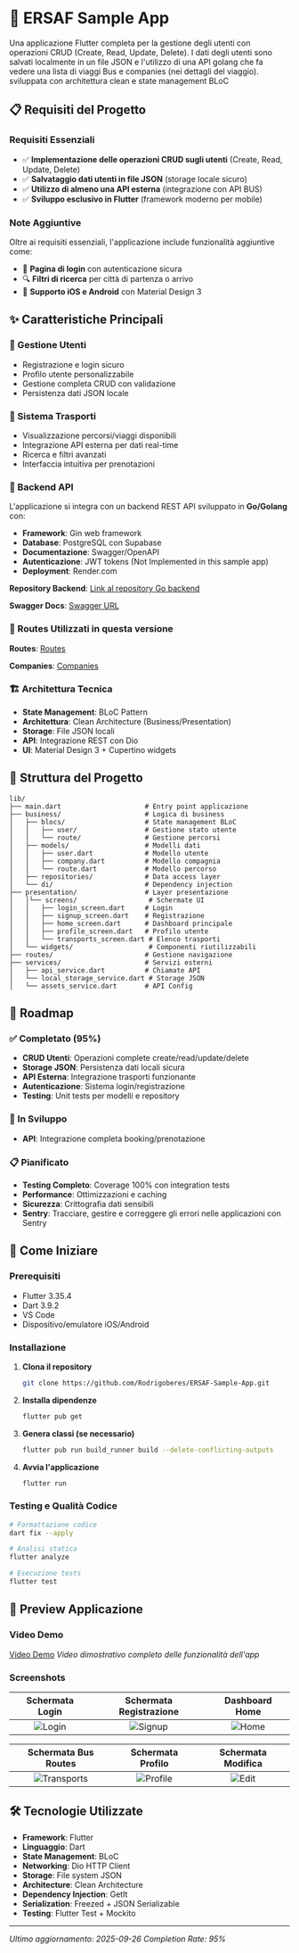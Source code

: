 # 🚀 ERSAF Sample App

Una applicazione Flutter completa per la gestione degli utenti con operazioni CRUD (Create, Read, Update, Delete). I dati degli utenti sono salvati localmente in un file JSON e l'utilizzo di una API golang che fa vedere una lista di viaggi Bus e companies (nei dettagli del viaggio). sviluppata con architettura clean e state management BLoC

## 📋 Requisiti del Progetto

### Requisiti Essenziali
- ✅ **Implementazione delle operazioni CRUD sugli utenti** (Create, Read, Update, Delete)
- ✅ **Salvataggio dati utenti in file JSON** (storage locale sicuro)
- ✅ **Utilizzo di almeno una API esterna** (integrazione con API BUS)
- ✅ **Sviluppo esclusivo in Flutter** (framework moderno per mobile)

### Note Aggiuntive
Oltre ai requisiti essenziali, l'applicazione include funzionalità aggiuntive come:
- 🔐 **Pagina di login** con autenticazione sicura
- 🔍 **Filtri di ricerca** per città di partenza o arrivo
- 📱 **Supporto iOS e Android** con Material Design 3

## ✨ Caratteristiche Principali

### 👥 Gestione Utenti
- Registrazione e login sicuro
- Profilo utente personalizzabile
- Gestione completa CRUD con validazione
- Persistenza dati JSON locale

### 🚌 Sistema Trasporti
- Visualizzazione percorsi/viaggi disponibili
- Integrazione API esterna per dati real-time
- Ricerca e filtri avanzati
- Interfaccia intuitiva per prenotazioni

### 🔧 Backend API

L'applicazione si integra con un backend REST API sviluppato in **Go/Golang** con:
- **Framework**: Gin web framework
- **Database**: PostgreSQL con Supabase
- **Documentazione**: Swagger/OpenAPI
- **Autenticazione**: JWT tokens (Not Implemented in this sample app)
- **Deployment**: Render.com

**Repository Backend**: [Link al repository Go backend](https://github.com/Rodrigoberes/TransportBookingBackend.git)


**Swagger Docs**: [Swagger URL](https://transportbookingbackend.onrender.com/swagger/index.html)

### 📱 Routes Utilizzati in questa versione

**Routes**: [Routes](https://transportbookingbackend.onrender.com/api/v1/routes)

**Companies**: [Companies](https://transportbookingbackend.onrender.com/api/v1/companies)


### 🏗️ Architettura Tecnica
- **State Management**: BLoC Pattern
- **Architettura**: Clean Architecture (Business/Presentation)
- **Storage**: File JSON locali
- **API**: Integrazione REST con Dio
- **UI**: Material Design 3 + Cupertino widgets

## 📁 Struttura del Progetto

```
lib/
├── main.dart                     # Entry point applicazione
├── business/                     # Logica di business
│   ├── blocs/                    # State management BLoC
│   │   ├── user/                 # Gestione stato utente
│   │   └── route/                # Gestione percorsi
│   ├── models/                   # Modelli dati
│   │   ├── user.dart             # Modello utente
│   │   ├── company.dart          # Modello compagnia
│   │   └── route.dart            # Modello percorso
│   ├── repositories/             # Data access layer
│   └── di/                       # Dependency injection
├── presentation/                 # Layer presentazione
│   │└── screens/                  # Schermate UI
│   │   ├── login_screen.dart     # Login
│   │   ├── signup_screen.dart    # Registrazione
│   │   ├── home_screen.dart      # Dashboard principale
│   │   ├── profile_screen.dart   # Profilo utente
│   │   └── transports_screen.dart # Elenco trasporti
│   └── widgets/                   # Componenti riutilizzabili
├── routes/                       # Gestione navigazione
├── services/                     # Servizi esterni
│   ├── api_service.dart          # Chiamate API
│   └── local_storage_service.dart # Storage JSON 
│   └── assets_service.dart       # API Config             
```

## 🎯 Roadmap

### ✅ Completato (95%)
- **CRUD Utenti**: Operazioni complete create/read/update/delete
- **Storage JSON**: Persistenza dati locali sicura
- **API Esterna**: Integrazione trasporti funzionante
- **Autenticazione**: Sistema login/registrazione
- **Testing**: Unit tests per modelli e repository

### 🔄 In Sviluppo
- **API**: Integrazione completa booking/prenotazione

### 📋 Pianificato
- **Testing Completo**: Coverage 100% con integration tests
- **Performance**: Ottimizzazioni e caching
- **Sicurezza**: Crittografia dati sensibili
- **Sentry**: Tracciare, gestire e correggere gli errori nelle applicazioni con Sentry

## 🚀 Come Iniziare

### Prerequisiti
- Flutter 3.35.4
- Dart 3.9.2
- VS Code
- Dispositivo/emulatore iOS/Android

### Installazione

1. **Clona il repository**
   ```bash
   git clone https://github.com/Rodrigoberes/ERSAF-Sample-App.git
   ```

2. **Installa dipendenze**
   ```bash
   flutter pub get
   ```

3. **Genera classi (se necessario)**
   ```bash
   flutter pub run build_runner build --delete-conflicting-outputs
   ```

4. **Avvia l'applicazione**
   ```bash
   flutter run
   ```

### Testing e Qualità Codice

```bash
# Formattazione codice
dart fix --apply

# Analisi statica
flutter analyze

# Esecuzione tests
flutter test
```

## 📱 Preview Applicazione

### Video Demo
[Video Demo](https://drive.google.com/file/d/1X1VSq9ioD_AwideRlkSMd2ciTFxYQ_CM/view?usp=drive_link)
*Video dimostrativo completo delle funzionalità dell'app*

### Screenshots
<div align="center">

| Schermata Login | Schermata Registrazione | Dashboard Home |
|:---------------:|:-----------------------:|:--------------:|
| ![Login](assets/screenshots/login_screen.png) | ![Signup](assets/screenshots/signup_screen.png) | ![Home](assets/screenshots/home_screen.png) |

| Schermata Bus Routes | Schermata Profilo | Schermata Modifica |
|:-------------------:|:-----------------:|:------------------:|
| ![Transports](assets/screenshots/transports_screen.png) | ![Profile](assets/screenshots/profile_screen.png) | ![Edit](assets/screenshots/edit_profile_screen.png) |

</div>


## 🛠️ Tecnologie Utilizzate

- **Framework**: Flutter
- **Linguaggio**: Dart
- **State Management**: BLoC
- **Networking**: Dio HTTP Client
- **Storage**: File system JSON
- **Architecture**: Clean Architecture
- **Dependency Injection**: GetIt
- **Serialization**: Freezed + JSON Serializable
- **Testing**: Flutter Test + Mockito

---

*Ultimo aggiornamento: 2025-09-26*
*Completion Rate: 95%*